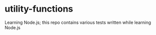 # utility-functions

Learning Node.js; this repo contains various tests written while
learning Node.js
